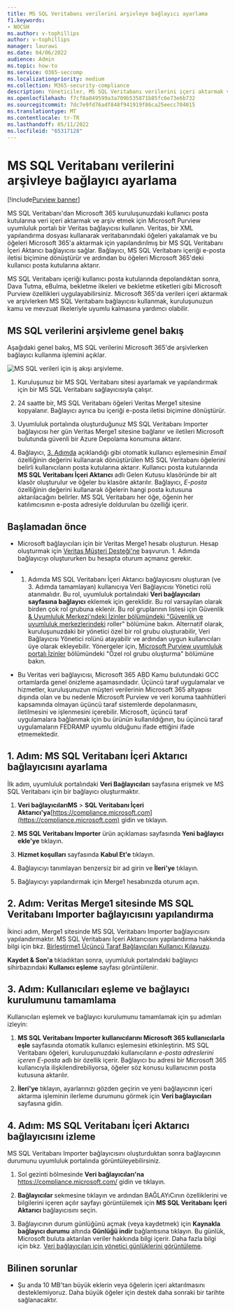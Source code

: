 ```yaml
---
title: MS SQL Veritabanı verilerini arşivleye bağlayıcı ayarlama
f1.keywords:
- NOCSH
ms.author: v-tophillips
author: v-tophillips
manager: laurawi
ms.date: 04/06/2022
audience: Admin
ms.topic: how-to
ms.service: O365-seccomp
ms.localizationpriority: medium
ms.collection: M365-security-compliance
description: Yöneticiler, MS SQL Veritabanı verilerini içeri aktarmak ve arşivlemek için bir bağlayıcı ayarlayabilir. Bu bağlayıcı, Microsoft 365'da üçüncü taraf veri kaynaklarından verileri arşivleyabilmenizi sağlar. Bu verileri arşivledikten sonra, üçüncü taraf verilerini yönetmek için yasal tutma, içerik arama ve bekletme ilkeleri gibi uyumluluk özelliklerini kullanabilirsiniz.
ms.openlocfilehash: f7cf8a049599a3a709b535871b85fc6e73e6b732
ms.sourcegitcommit: 7dc7e9fd76adf848f941919f86ca25eecc704015
ms.translationtype: MT
ms.contentlocale: tr-TR
ms.lasthandoff: 05/11/2022
ms.locfileid: "65317128"
---
```

# <a name="set-up-a-connector-to-archive-data-from-ms-sql-database"></a>MS SQL Veritabanı verilerini arşivleye bağlayıcı ayarlama

[!include[Purview banner](../includes/purview-rebrand-banner.md)]

MS SQL Veritabanı'dan Microsoft 365 kuruluşunuzdaki kullanıcı posta kutularına veri içeri aktarmak ve arşiv etmek için Microsoft Purview uyumluluk portalı bir Veritas bağlayıcısı kullanın. Veritas, bir XML yapılandırma dosyası kullanarak veritabanındaki öğeleri yakalamak ve bu öğeleri Microsoft 365'a aktarmak için yapılandırılmış bir MS SQL Veritabanı İçeri Aktarıcı bağlayıcısı sağlar. Bağlayıcı, MS SQL Veritabanı içeriği e-posta iletisi biçimine dönüştürür ve ardından bu öğeleri Microsoft 365'deki kullanıcı posta kutularına aktarır.

MS SQL Veritabanı içeriği kullanıcı posta kutularında depolandıktan sonra, Dava Tutma, eBulma, bekletme ilkeleri ve bekletme etiketleri gibi Microsoft Purview özellikleri uygulayabilirsiniz. Microsoft 365'da verileri içeri aktarmak ve arşivlerken MS SQL Veritabanı bağlayıcısı kullanmak, kuruluşunuzun kamu ve mevzuat ilkeleriyle uyumlu kalmasına yardımcı olabilir.

## <a name="overview-of-archiving-the-ms-sql-data"></a>MS SQL verilerini arşivleme genel bakış

Aşağıdaki genel bakış, MS SQL verilerini Microsoft 365'de arşivlerken bağlayıcı kullanma işlemini açıklar.

![MS SQL verileri için iş akışı arşivleme.](../media/MSSQLDatabaseConnectorWorkflow.png)

1. Kuruluşunuz bir MS SQL Veritabanı sitesi ayarlamak ve yapılandırmak için bir MS SQL Veritabanı sağlayıcısıyla çalışır.

2. 24 saatte bir, MS SQL Veritabanı öğeleri Veritas Merge1 sitesine kopyalanır. Bağlayıcı ayrıca bu içeriği e-posta iletisi biçimine dönüştürür.

3. Uyumluluk portalında oluşturduğunuz MS SQL Veritabanı Importer bağlayıcısı her gün Veritas Merge1 sitesine bağlanır ve iletileri Microsoft bulutunda güvenli bir Azure Depolama konumuna aktarır.

4. Bağlayıcı, [3. Adımda](#step-3-map-users-and-complete-the-connector-setup) açıklandığı gibi otomatik kullanıcı eşlemesinin *Email* özelliğinin değerini kullanarak dönüştürülen MS SQL Veritabanı öğelerini belirli kullanıcıların posta kutularına aktarır. Kullanıcı posta kutularında **MS SQL Veritabanı İçeri Aktarıcı** adlı Gelen Kutusu klasöründe bir alt klasör oluşturulur ve öğeler bu klasöre aktarılır. Bağlayıcı, *E-posta* özelliğinin değerini kullanarak öğelerin hangi posta kutusuna aktarılacağını belirler. MS SQL Veritabanı her öğe, öğenin her katılımcısının e-posta adresiyle doldurulan bu özelliği içerir.

## <a name="before-you-begin"></a>Başlamadan önce

- Microsoft bağlayıcıları için bir Veritas Merge1 hesabı oluşturun. Hesap oluşturmak için [Veritas Müşteri Desteği'ne](https://www.veritas.com/content/support/) başvurun. 1. Adımda bağlayıcıyı oluştururken bu hesapta oturum açmanız gerekir.

- 1. Adımda MS SQL Veritabanı İçeri Aktarıcı bağlayıcısını oluşturan (ve 3. Adımda tamamlayan) kullanıcıya Veri Bağlayıcısı Yönetici rolü atanmalıdır. Bu rol, uyumluluk portalındaki **Veri bağlayıcıları sayfasına bağlayıcı** eklemek için gereklidir. Bu rol varsayılan olarak birden çok rol grubuna eklenir. Bu rol gruplarının listesi için Güvenlik [& Uyumluluk Merkezi'ndeki İzinler bölümündeki "Güvenlik ve uyumluluk merkezlerindeki](../security/office-365-security/permissions-in-the-security-and-compliance-center.md#roles-in-the-security--compliance-center) roller" bölümüne bakın. Alternatif olarak, kuruluşunuzdaki bir yönetici özel bir rol grubu oluşturabilir, Veri Bağlayıcısı Yönetici rolünü atayabilir ve ardından uygun kullanıcıları üye olarak ekleyebilir. Yönergeler için, [Microsoft Purview uyumluluk portalı İzinler](microsoft-365-compliance-center-permissions.md#create-a-custom-role-group) bölümündeki "Özel rol grubu oluşturma" bölümüne bakın.

- Bu Veritas veri bağlayıcısı, Microsoft 365 ABD Kamu bulutundaki GCC ortamlarda genel önizleme aşamasındadır. Üçüncü taraf uygulamalar ve hizmetler, kuruluşunuzun müşteri verilerinin Microsoft 365 altyapısı dışında olan ve bu nedenle Microsoft Purview ve veri koruma taahhütleri kapsamında olmayan üçüncü taraf sistemlerde depolanmasını, iletilmesini ve işlenmesini içerebilir. Microsoft, üçüncü taraf uygulamalara bağlanmak için bu ürünün kullanıldığının, bu üçüncü taraf uygulamaların FEDRAMP uyumlu olduğunu ifade ettiğini ifade etmemektedir.

## <a name="step-1-set-up-the-ms-sql-database-importer-connector"></a>1. Adım: MS SQL Veritabanı İçeri Aktarıcı bağlayıcısını ayarlama

İlk adım, uyumluluk portalındaki **Veri Bağlayıcıları** sayfasına erişmek ve MS SQL Veritabanı için bir bağlayıcı oluşturmaktır.

1. **Veri bağlayıcılarıMS** >  **SQL Veritabanı İçeri Aktarıcı'ya**[https://compliance.microsoft.com](https://compliance.microsoft.com) gidin ve tıklayın.

2. **MS SQL Veritabanı Importer** ürün açıklaması sayfasında **Yeni bağlayıcı ekle'ye** tıklayın.

3. **Hizmet koşulları** sayfasında **Kabul Et'e** tıklayın.

4. Bağlayıcıyı tanımlayan benzersiz bir ad girin ve **İleri'ye** tıklayın.

5. Bağlayıcıyı yapılandırmak için Merge1 hesabınızda oturum açın.

## <a name="step-2-configure-the-ms-sql-database-importer-connector-on-the-veritas-merge1-site"></a>2. Adım: Veritas Merge1 sitesinde MS SQL Veritabanı Importer bağlayıcısını yapılandırma

İkinci adım, Merge1 sitesinde MS SQL Veritabanı Importer bağlayıcısını yapılandırmaktır. MS SQL Veritabanı İçeri Aktarıcısını yapılandırma hakkında bilgi için bkz. [Birleştirme1 Üçüncü Taraf Bağlayıcıları Kullanıcı Kılavuzu](https://docs.ms.merge1.globanetportal.com/Merge1%20Third-Party%20Connectors%20MS%20SQL%20Database%20Importer%20User%20Guide%20.pdf).

**Kaydet & Son'a** tıkladıktan sonra, uyumluluk portalındaki bağlayıcı sihirbazındaki **Kullanıcı eşleme** sayfası görüntülenir.

## <a name="step-3-map-users-and-complete-the-connector-setup"></a>3. Adım: Kullanıcıları eşleme ve bağlayıcı kurulumunu tamamlama

Kullanıcıları eşlemek ve bağlayıcı kurulumunu tamamlamak için şu adımları izleyin:

1. **MS SQL Veritabanı Importer kullanıcılarını Microsoft 365 kullanıcılarla eşle** sayfasında otomatik kullanıcı eşlemesini etkinleştirin. MS SQL Veritabanı öğeleri, kuruluşunuzdaki kullanıcıların *e-posta adreslerini içeren E-posta* adlı bir özellik içerir. Bağlayıcı bu adresi bir Microsoft 365 kullanıcıyla ilişkilendirebiliyorsa, öğeler söz konusu kullanıcının posta kutusuna aktarılır.

2. **İleri'ye** tıklayın, ayarlarınızı gözden geçirin ve yeni bağlayıcının içeri aktarma işleminin ilerleme durumunu görmek için **Veri bağlayıcıları** sayfasına gidin.

## <a name="step-4-monitor-the-ms-sql-database-importer-connector"></a>4. Adım: MS SQL Veritabanı İçeri Aktarıcı bağlayıcısını izleme

MS SQL Veritabanı Importer bağlayıcısını oluşturduktan sonra bağlayıcının durumunu uyumluluk portalında görüntüleyebilirsiniz.

1. Sol gezinti bölmesinde **Veri bağlayıcıları'na** <https://compliance.microsoft.com/> gidin ve tıklayın.

2. **Bağlayıcılar** sekmesine tıklayın ve ardından BAĞLAYıCının özelliklerini ve bilgilerini içeren açılır sayfayı görüntülemek için **MS SQL Veritabanı** **İçeri Aktarıcı** bağlayıcısını seçin.

3. Bağlayıcının durum günlüğünü açmak (veya kaydetmek) için **Kaynakla bağlayıcı durumu** altında **Günlüğü indir** bağlantısına tıklayın. Bu günlük, Microsoft buluta aktarılan veriler hakkında bilgi içerir. Daha fazla bilgi için bkz. [Veri bağlayıcıları için yönetici günlüklerini görüntüleme](data-connector-admin-logs.md).

## <a name="known-issues"></a>Bilinen sorunlar

- Şu anda 10 MB'tan büyük eklerin veya öğelerin içeri aktarılmasını desteklemiyoruz. Daha büyük öğeler için destek daha sonraki bir tarihte sağlanacaktır.